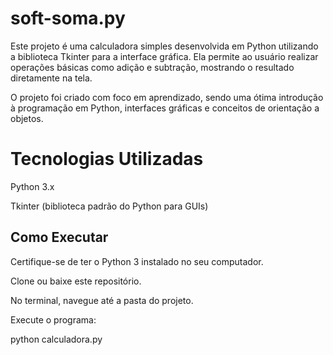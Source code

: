 # soft-soma.py

Este projeto é uma calculadora simples desenvolvida em Python utilizando a biblioteca Tkinter para a interface gráfica.
Ela permite ao usuário realizar operações básicas como adição e subtração, mostrando o resultado diretamente na tela.

O projeto foi criado com foco em aprendizado, sendo uma ótima introdução à programação em Python, interfaces gráficas e conceitos de orientação a objetos.

<h1> Tecnologias Utilizadas</h1>

Python 3.x

Tkinter (biblioteca padrão do Python para GUIs)

<h2>Como Executar</h2>

Certifique-se de ter o Python 3 instalado no seu computador.

Clone ou baixe este repositório.

No terminal, navegue até a pasta do projeto.

Execute o programa:

python calculadora.py
